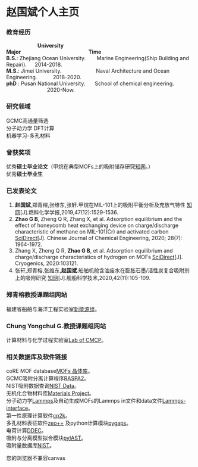 # 赵国斌个人主页

### 教育经历 
&emsp;&emsp;&emsp;&emsp;&emsp;&emsp;**University**&ensp;&emsp;&emsp;&emsp;&emsp;&ensp;&emsp;&ensp;&ensp;&emsp;&emsp;&emsp;&emsp;&emsp;&emsp;**Major**&ensp;&ensp;&ensp;&ensp;&ensp;&ensp;&ensp;&ensp;&ensp;&ensp;&emsp;&emsp;&emsp;&emsp;&emsp;&emsp;&emsp;&emsp;**Time**      
**B.S.**: Zhejiang Ocean University. &emsp; &nbsp; Marine Engineering(Ship Building and Repairi). &emsp;    2014-2018.    
**M.S.**: Jimei University.          &ensp; &emsp; &emsp;&emsp;&emsp; &emsp;Naval Architecture and Ocean Engineering.&ensp;&ensp; &emsp; &ensp;2018-2020.    
**phD** : Pusan National University. &emsp;&nbsp;  School of chemical engineering. &ensp;&ensp;&ensp;&ensp;&ensp;&ensp;&emsp;&emsp; &ensp;&ensp;&ensp; &ensp; 2020-Now.    


### 研究领域

 GCMC高通量筛选   
 分子动力学
 DFT计算    
 机器学习-多孔材料    


### 曾获奖项    
     
 优秀**硕士毕业论文**（甲烷在典型MOFs上的吸附储存研究[知网](https://kns.cnki.net/KCMS/detail/detail.aspx?dbcode=CMFD&dbname=CMFD202002&filename=1020961336.nh&uid=WEEvREcwSlJHSldSdmVqMDh6aSs3b2dEOXcrbmw2R1VuNGZtY004clozaz0=$9A4hF_YAuvQ5obgVAqNKPCYcEjKensW4IQMovwHtwkF4VYPoHbKxJw!!&v=MDg4NjllWnFGQ2psVzd2SVZGMjVIcnErSDlMUHFaRWJQSVI4ZVgxTHV4WVM3RGgxVDNxVHJXTTFGckNVUjdxZVo= "甲烷在典型MOFs上的吸附储存研究")。）       
 优秀**硕士毕业生**
      
### 已发表论文       
      
1. **赵国斌**,郑青榕,张维东,张轩.甲烷在MIL-101上的吸附平衡分析及充放气特性 [知网](https://kns.cnki.net/KCMS/detail/detail.aspx?dbcode=CJFQ&dbname=CJFDLAST2020&filename=RLHX201912013&uid=WEEvREcwSlJHSldSdmVqMDh6aSs3b2dBVWNnTFQ4K0NTT2J4UnZDOHBvWT0=$9A4hF_YAuvQ5obgVAqNKPCYcEjKensW4IQMovwHtwkF4VYPoHbKxJw!!&v=MTEwMzZVYnpNTnlIRGRyRzRIOWpOclk5RVo0UjhlWDFMdXhZUzdEaDFUM3FUcldNMUZyQ1VSN3FlWmVacEZ5emw= "鄙人第一篇论文")[J].燃料化学学报,2019,47(12):1529-1536.      
2. **Zhao G B**, Zheng Q R, Zhang X, et al. Adsorption equilibrium and the effect of honeycomb heat exchanging device on charge/discharge characteristic of methane on MIL-101(Cr) and activated carbon [SciDirect](https://www.sciencedirect.com/science/article/abs/pii/S1004954120302111 "鄙人第二篇论文")[J]. Chinese Journal of Chemical Engineering, 2020; 28(7): 1964-1972.       
3. Zhang X, Zheng Q R, **Zhao G B**, et al. Adsorption equilibrium and charge/discharge characteristics of hydrogen on MOFs [SciDirect](https://www.sciencedirect.com/science/article/abs/pii/S0011227520301235 "鄙人参与的篇论文")[J]. Cryogenics, 2020:103121.          
4. 张轩,郑青榕,张维东,**赵国斌**.船舶机舱含油废水在膨胀石墨/活性炭复合吸附剂上的吸附研究 [知网](https://kns.cnki.net/KCMS/detail/detail.aspx?dbcode=CJFQ&dbname=CJFDLAST2020&filename=JCKX202011021&uid=WEEvREcwSlJHSldSdmVqMDh6aSs3b2dBVWNnTFQ4K0NTT2J4UnZDOHBvWT0=$9A4hF_YAuvQ5obgVAqNKPCYcEjKensW4IQMovwHtwkF4VYPoHbKxJw!!&v=MzAwNzBITnJvOUhaWVI4ZVgxTHV4WVM3RGgxVDNxVHJXTTFGckNVUjdxZVplWnBGeXptVXIvTkx5N0Fkckc0SE4= "鄙人参与的篇论文")[J].舰船科学技术,2020,42(11):105-109.      
       
### 郑青榕教授课题组网站        

福建省船舶与海洋工程实验室[新能源组](http://mei.jmu.edu.cn/info/1070/1126.htm "鄙人硕士就读的科研组")。
### Chung Yongchul G.教授课题组网站       

计算材料与化学过程实验室[Lab of CMCP](https://cmcp-group.github.io/ "目前鄙人就读的科研组")。
### 相关数据库及软件链接      
coRE MOF database[MOFs 晶体库](https://zenodo.org/record/3677685#.X8uDkrniuUl "2019coRE MOF")。        
GCMC吸附分离计算程序[RASPA2](https://github.com/iRASPA/RASPA2 "Make by David")。         
NIST吸附数据查询[NIST Data](https://adsorption.nist.gov/index.php#home "Adsorption data")。          
无机化合物材料库[Materials Project](https://materialsproject.org/ "Materials project")。                   
分子动力学[Lammps](https://lammps.sandia.gov/ "Lammps")及自动生成MOFs的Lammps in文件和data文件[Lammps-interface](https://github.com/peteboyd/lammps_interface/ "Lammps-interface")。              
第一性原理计算软件[cp2k](https://www.cp2k.org/ "cp2k")。            
多孔材料表征软件[zeo++](http://www.zeoplusplus.org/ "zeo++") 及python计算模块[pygaps](https://pygaps.readthedocs.io/en/master/ "pygaps")。    
电荷计算[DDEC](https://sourceforge.net/projects/ddec/ "DDEC")。         
吸附与分离模型拟合模块[pyIAST](https://github.com/CorySimon/pyIAST/ "pyIAST")。               
吸附量数据库[NIST](https://adsorption.nist.gov/index.php#home/ "NIST")。               

<!-- 时钟控件 -->
<div id="clockdiv"><canvas id="dom" width="180" height="180">您的浏览器不兼容canvas</canvas></div>
<script type="text/javascript" src="https://blog-static.cnblogs.com/files/cyuanwu/clock.js"></script>

